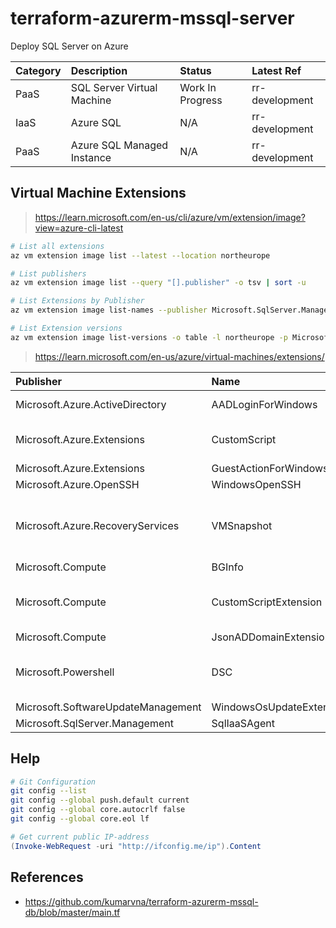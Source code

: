 # terraform-azurerm-mssql-server

Deploy SQL Server on Azure

| Category | Description                | Status           | Latest Ref     | 
| :--      | :--                        | :--              | :--            |
| PaaS     | SQL Server Virtual Machine | Work In Progress | rr-development |
| IaaS     | Azure SQL                  | N/A              | rr-development |
| PaaS     | Azure SQL Managed Instance | N/A              | rr-development |


## Virtual Machine Extensions

> https://learn.microsoft.com/en-us/cli/azure/vm/extension/image?view=azure-cli-latest

```bash
# List all extensions
az vm extension image list --latest --location northeurope

# List publishers
az vm extension image list --query "[].publisher" -o tsv | sort -u

# List Extensions by Publisher
az vm extension image list-names --publisher Microsoft.SqlServer.Management --location northeurope --output table

# List Extension versions
az vm extension image list-versions -o table -l northeurope -p Microsoft.Azure.Extensions -n CustomScript
```

> https://learn.microsoft.com/en-us/azure/virtual-machines/extensions/

| Publisher                          | Name                     | Description |
| :--                                | :--                      | :--         |
| Microsoft.Azure.ActiveDirectory    | AADLoginForWindows       | Configure Windows VM for Azure AD based login.|
| Microsoft.Azure.Extensions         | CustomScript             | Automatically launch and execute VM customization tasks post configuration. |
| Microsoft.Azure.Extensions         | GuestActionForWindows    | N/A         |
| Microsoft.Azure.OpenSSH            | WindowsOpenSSH           | Install and enable OpenSSH. |
| Microsoft.Azure.RecoveryServices   | VMSnapshot               | https://learn.microsoft.com/en-us/azure/virtual-machines/extensions/backup-azure-sql-server-running-azure-vm |
| Microsoft.Compute                  | BGInfo                   | N/A         |
| Microsoft.Compute                  | CustomScriptExtension    | https://learn.microsoft.com/en-us/azure/virtual-machines/extensions/custom-script-windows |
| Microsoft.Compute                  | JsonADDomainExtension    | N/A         |
| Microsoft.Powershell               | DSC                      | https://learn.microsoft.com/en-us/azure/virtual-machines/extensions/dsc-overview |
| Microsoft.SoftwareUpdateManagement | WindowsOsUpdateExtension | N/A         |
| Microsoft.SqlServer.Management     | SqlIaaSAgent             | N/A         |

## Help

```bash
# Git Configuration
git config --list
git config --global push.default current
git config --global core.autocrlf false
git config --global core.eol lf
```

```powershell
# Get current public IP-address
(Invoke-WebRequest -uri "http://ifconfig.me/ip").Content
```
## References

* https://github.com/kumarvna/terraform-azurerm-mssql-db/blob/master/main.tf
